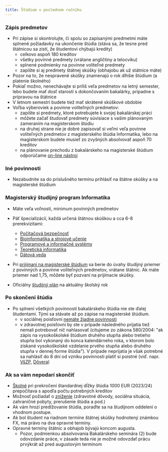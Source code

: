 ```yaml
---
title: Štúdium v poslednom ročníku
---
```


### Zápis predmetov

  - Pri zápise si skontrolujte, či spolu so zapísanými predmetmi máte
    splnené požiadavky na ukončenie štúdia (stáva sa, že tesne pred
    štátnicou sa zistí, že študentovi chýbajú kredity)
      - celkovo aspoň 180 kreditov
      - všetky povinné predmety (vrátane angličtiny a telocviku)
      - splnené podmienky na povinne voliteľné predmety
      - zapíšte si aj predmety štátnej skúšky (obhajobu ak už státnice
        máte)
  - Pozor na to, že nespravené skúšky znamenajú o rok dlhšie štúdium (a
    platenie školného)
  - Pokiaľ možno, nenechávajte si príliš veľa predmetov na letný
    semester, lebo budete mať dosť starostí s dokončovaním bakalárky,
    prípadne s prípravou na štátnice
  - V letnom semestri budete tiež mať skrátené skúškové obdobie
  - Voľba výberoviek a povinne voliteľných predmetov:
      - zapíšte si predmety, ktoré potrebujete k svojej bakalárskej
        práci
      - môžete začať študovať predmety súvisiace s vašim plánovaným
        zameraním na magisterskom štúdiu
      - na druhej strane nie je dobré zapisovať si veľmi veľa povinne
        voliteľných predmetov z magisterského štúdia Informatika, lebo
        na magisterskom budete musieť zo zvyšných absolvovať aspoň 70
        kreditov
      - na plánovanie prechodu z bakalárskeho na magisterské štúdium
        odporúčame [on-line
        nástroj](https://beda.dcs.fmph.uniba.sk/mINF/#/studium)

### Iné povinnosti

  - Nezabudnite sa do príslušného termínu prihlásiť na štátne skúšky a
    na magisterské štúdium

### Magisterský študijný program Informatika

  - Máte veľa voľnosti, minimum povinných predmetov
  - Päť špecializácií, každá určená štátnou skúškou a cca 6-8
    prerekvizitami:
      - [Počítačová
        bezpečnosť](https://sluzby.fmph.uniba.sk/infolist/sk/2-INF-952.html)
      - [Bioinformatika a strojové
        učenie](https://sluzby.fmph.uniba.sk/infolist/sk/2-INF-953.html)
      - [Programové a informačné
        systémy](https://sluzby.fmph.uniba.sk/infolist/sk/2-INF-954.html)
      - [Teoretická
        informatika](https://sluzby.fmph.uniba.sk/infolist/sk/2-INF-955.html)
      - [Dátová
        veda](https://sluzby.fmph.uniba.sk/infolist/sk/2-INF-956.html)

  - Pri [prijímaní na magisterské štúdium](https://fmph.uniba.sk/fileadmin/fmfi/studium/prijimacky/Podmienky_na_prijatie_na_mgr-phd_studium_23_24.pdf) sa berie do úvahy študijný
    priemer z povinných a povinne voliteľných predmetov, vrátane štátnic. Ak máte priemer nad 1,75, môžete byť pozvaní na prijímacie skúšky.
  - Oficiálny [študijný plán](./Štúdium_v_poslednom_ročníku.md) na aktuálny školský rok 

### Po skončení štúdia

  - Po splnení všetkých povinností bakalárskeho štúdia nie ste ďalej
    študentami. Tými sa stávate až po zápise na magisterské štúdium.
      - v sociálnej poisťovni [nemáte žiadne
        povinnosti](http://www.socpoist.sk/aktuality-absolventi-bakalarskeho-studia-po-ukonceni-studia-nemaju-ziadne-povinnosti-voci-sp/48411s58343c)
      - v zdravotnej poisťovni by ste v prípade následného prijatia tiež
        nemali potrebovať nič nahlasovať (citujeme zo zákona 580/2004:
        "ak zápis na vysokoškolské štúdium druhého stupňa alebo tretieho
        stupňa bol vykonaný do konca kalendárneho roka, v ktorom bolo
        získané vysokoškolské vzdelanie prvého stupňa alebo druhého
        stupňa v dennej forme štúdia"). V prípade neprijatia je však
        potrebné sa nahlásiť do 8 dní od vzniku povinnosti platiť si
        poistné (viď. napr. 
        [VšZP](https://www.vszp.sk/poistenci/pre-studentov/poradna-studenta-zdravotnom-poisteni.html),
        [Dôvera](https://www.dovera.sk/poistenec/potrebujem-poradit/co-nam-treba-oznamit/absolvent-vysokej-skoly))

### Ak sa vám nepodarí skončiť

  - [Školné](https://zona.fmph.uniba.sk/studenti-a-studium/poplatky/) pri prekročení štandardnej dĺžky štúdia 1000 EUR (2023/24)
    prepočítava s apodľa počtu potrebných kreditov
  - Možnosť požiadať o
    [zníženie](https://zona.fmph.uniba.sk/fileadmin/ruk/legislativa/2023/Vp_2023_18.pdf)
    (zdravotné dôvody, sociálna situácia, zahraničné pobyty, prerušenie
    štúdia a pod.)
  - Ak vám hrozí predlžovanie štúdia, poraďte sa na študijnom oddelení o
    vhodnom postupe.
  - Ak bol študent na riadnom termíne štátnej skúšky hodnotený známkou
    FX, má právo na dva opravné termíny.
  - Opravné termíny štátnic a obhajob bývajú koncom augusta.
      - Pozor, podmienkou absolvovania Bakalárskeho seminára (2) bude
        odovzdanie práce, v zásade teda nie je možné odovzdať prácu
        prvýkrát až pred augustovým termínom
